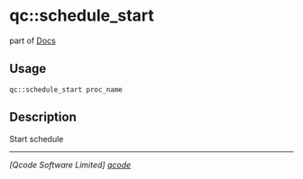 qc::schedule_start
==================

part of [Docs](.)

Usage
-----
`qc::schedule_start proc_name`

Description
-----------
Start schedule

----------------------------------
*[Qcode Software Limited] [qcode]*

[qcode]: http://www.qcode.co.uk "Qcode Software"